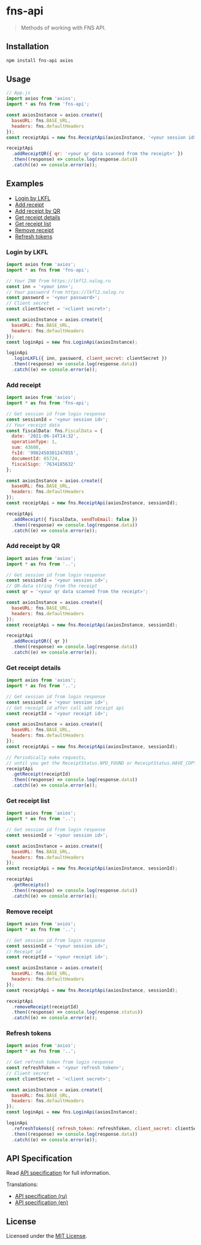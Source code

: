 # fns-api

> Methods of working with FNS API.

## Installation

```bash
npm install fns-api axios
```

## Usage

```js
// App.js
import axios from 'axios';
import * as fns from 'fns-api';

const axiosInstance = axios.create({
  baseURL: fns.BASE_URL,
  headers: fns.defaultHeaders
});
const receiptApi = new fns.ReceiptApi(axiosInstance, '<your session id>');

receiptApi
  .addReceiptQR({ qr: '<your qr data scanned from the receipt>' })
  .then((response) => console.log(response.data))
  .catch((e) => console.error(e));
```

## Examples

- [Login by LKFL](#login-by-lkfl)
- [Add receipt](#add-receipt)
- [Add receipt by QR](#add-receipt-by-qr)
- [Get receipt details](#get-receipt-details)
- [Get receipt list](#get-receipt-list)
- [Remove receipt](#remove-receipt)
- [Refresh tokens](#refresh-tokens)

### Login by LKFL

```js
import axios from 'axios';
import * as fns from 'fns-api';

// Your INN from https://lkfl2.nalog.ru
const inn = '<your inn>';
// Your password from https://lkfl2.nalog.ru
const password = '<your password>';
// Client secret
const clientSecret = '<client secret>';

const axiosInstance = axios.create({
  baseURL: fns.BASE_URL,
  headers: fns.defaultHeaders
});
const loginApi = new fns.LoginApi(axiosInstance);

loginApi
  .loginLKFL({ inn, password, client_secret: clientSecret })
  .then((response) => console.log(response.data))
  .catch((e) => console.error(e));
```

### Add receipt

```js
import axios from 'axios';
import * as fns from 'fns-api';

// Get session id from login response
const sessionId = '<your session id>';
// Your receipt data
const fiscalData: fns.FiscalData = {
  date: '2021-06-14T14:32',
  operationType: 1,
  sum: 43600,
  fsId: '9982450301247855',
  documentId: 65724,
  fiscalSign: '7634185632'
};

const axiosInstance = axios.create({
  baseURL: fns.BASE_URL,
  headers: fns.defaultHeaders
});
const receiptApi = new fns.ReceiptApi(axiosInstance, sessionId);

receiptApi
  .addReceipt({ fiscalData, sendToEmail: false })
  .then((response) => console.log(response.data))
  .catch((e) => console.error(e));
```

### Add receipt by QR

```js
import axios from 'axios';
import * as fns from '..';

// Get session id from login response
const sessionId = '<your session id>';
// QR-data string from the receipt
const qr = '<your qr data scanned from the receipt>';

const axiosInstance = axios.create({
  baseURL: fns.BASE_URL,
  headers: fns.defaultHeaders
});
const receiptApi = new fns.ReceiptApi(axiosInstance, sessionId);

receiptApi
  .addReceiptQR({ qr })
  .then((response) => console.log(response.data))
  .catch((e) => console.error(e));
```

### Get receipt details

```js
import axios from 'axios';
import * as fns from '..';

// Get session id from login response
const sessionId = '<your session id>';
// Get receipt id after call add receipt api
const receiptId = '<your receipt id>';

const axiosInstance = axios.create({
  baseURL: fns.BASE_URL,
  headers: fns.defaultHeaders
});
const receiptApi = new fns.ReceiptApi(axiosInstance, sessionId);

// Periodically make requests,
// until you get the ReceiptStatus.NPD_FOUND or ReceiptStatus.HAVE_COPY status.
receiptApi
  .getReceipt(receiptId)
  .then((response) => console.log(response.data))
  .catch((e) => console.error(e));
```

### Get receipt list

```js
import axios from 'axios';
import * as fns from '..';

// Get session id from login response
const sessionId = '<your session id>';

const axiosInstance = axios.create({
  baseURL: fns.BASE_URL,
  headers: fns.defaultHeaders
});
const receiptApi = new fns.ReceiptApi(axiosInstance, sessionId);

receiptApi
  .getReceipts()
  .then((response) => console.log(response.data))
  .catch((e) => console.error(e));
```

### Remove receipt

```js
import axios from 'axios';
import * as fns from '..';

// Get session id from login response
const sessionId = '<your session id>';
// Receipt id
const receiptId = '<your receipt id>';

const axiosInstance = axios.create({
  baseURL: fns.BASE_URL,
  headers: fns.defaultHeaders
});
const receiptApi = new fns.ReceiptApi(axiosInstance, sessionId);

receiptApi
  .removeReceipt(receiptId)
  .then((response) => console.log(response.status))
  .catch((e) => console.error(e));
```

### Refresh tokens

```js
import axios from 'axios';
import * as fns from '..';

// Get refresh token from login response
const refreshToken = '<your refresh token>';
// Client secret
const clientSecret = '<client secret>';

const axiosInstance = axios.create({
  baseURL: fns.BASE_URL,
  headers: fns.defaultHeaders
});
const loginApi = new fns.LoginApi(axiosInstance);

loginApi
  .refreshTokens({ refresh_token: refreshToken, client_secret: clientSecret })
  .then((response) => console.log(response.data))
  .catch((e) => console.error(e));
```

## API Specification

Read [API specification](./docs/spec/en/README.md) for full information.

Translations:

- [API specification (ru)](./docs/spec/ru/README.md)
- [API specification (en)](./docs/spec/en/README.md)

## License

Licensed under the [MIT License](./LICENSE).
